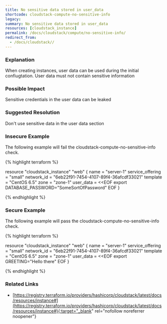 ```yaml
---
title: No sensitive data stored in user_data
shortcode: cloudstack-compute-no-sensitive-info
legacy: 
summary: No sensitive data stored in user_data 
resources: [cloudstack_instance] 
permalink: /docs/cloudstack/compute/no-sensitive-info/
redirect_from: 
  - /docs/cloudstack//
---
```


### Explanation

When creating instances, user data can be used during the initial confiugtation. User data must not contain sensitive information

### Possible Impact
Sensitive credentials in the user data can be leaked

### Suggested Resolution
Don't use sensitive data in the user data section


### Insecure Example

The following example will fail the cloudstack-compute-no-sensitive-info check.

{% highlight terraform %}

resource "cloudstack_instance" "web" {
  name             = "server-1"
  service_offering = "small"
  network_id       = "6eb22f91-7454-4107-89f4-36afcdf33021"
  template         = "CentOS 6.5"
  zone             = "zone-1"
  user_data        = <<EOF
export DATABASE_PASSWORD=\"SomeSortOfPassword\"
EOF
}

{% endhighlight %}



### Secure Example

The following example will pass the cloudstack-compute-no-sensitive-info check.

{% highlight terraform %}

resource "cloudstack_instance" "web" {
  name             = "server-1"
  service_offering = "small"
  network_id       = "6eb22f91-7454-4107-89f4-36afcdf33021"
  template         = "CentOS 6.5"
  zone             = "zone-1"
  user_data        = <<EOF
export GREETING="Hello there"
EOF
}

{% endhighlight %}



### Related Links


- [https://registry.terraform.io/providers/hashicorp/cloudstack/latest/docs/resources/instance#](https://registry.terraform.io/providers/hashicorp/cloudstack/latest/docs/resources/instance#){:target="_blank" rel="nofollow noreferrer noopener"}


